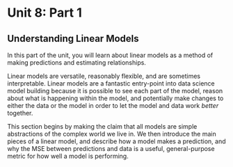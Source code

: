 # Unit 8: Part 1 
## Understanding Linear Models 

In this part of the unit, you will learn about linear models as a method of making predictions and estimating relationships. 

Linear models are versatile, reasonably flexible, and are sometimes interpretable. Linear models are a fantastic entry-point into data science model building because it is possible to see each part of the model, reason about what is happening within the model, and potentially make changes to either the data or the model in order to let the model and data work *better* together. 

This section begins by making the claim that all models are simple abstractions of the complex world we live in. We then introduce the main pieces of a linear model, and describe how a model makes a prediction, and why the MSE between predictions and data is a useful, general-purpose metric for how well a model is performing. 
